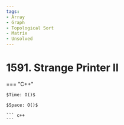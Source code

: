 ```yaml
---
tags:
- Array
- Graph
- Topological Sort
- Matrix
- Unsolved
---
```



# 1591. Strange Printer II

=== "C++"

    $Time: O()$

    $Space: O()$

    ``` c++
    ```